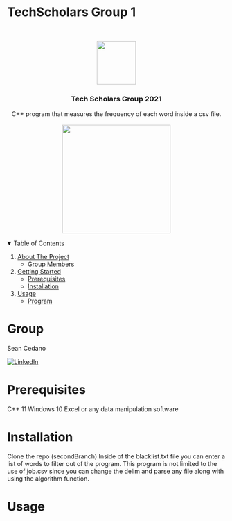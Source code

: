 # TechScholars Group 1






<br />
<p align="center">
  <a href="https://github.com/github_username/repo_name">
    <img src="https://imgur.com/U0A4kOG.png" width="90" height="100" >
  </a>

  <h3 align="center">Tech Scholars Group 2021</h3>

  <p align="center">
    C++ program that measures the frequency of each word inside a csv file. <br><br>
  <img src="https://imgur.com/cdtVPES.png" height="250" >
  
  <!-- TABLE OF CONTENTS -->
<details open="open">
  <summary>Table of Contents</summary>
  <ol>
    <li>
      <a href="#about-the-project">About The Project</a>
      <ul>
        <li><a href="#group">Group Members</a></li>
      </ul>
    </li>
    <li>
      <a href="#getting-started">Getting Started</a>
      <ul>
        <li><a href="#prerequisites">Prerequisites</a></li>
        <li><a href="#installation">Installation</a></li>
      </ul>
    </li>
    <li><a href="#usage">Usage</a>
    <ul>
      <li><a href="#usage">Program</a></li>
    <ul>
      </li>
  </ol>
</details>
</p>

# Group
Sean Cedano

[![LinkedIn][linkedin-shield]][linkedin-url]
# Prerequisites
C++ 11
Windows 10
Excel or any data manipulation software
# Installation
Clone the repo (secondBranch)
Inside of the blacklist.txt file you can enter a list of words to filter out of the program.
This program is not limited to the use of job.csv since you can change the delim and parse any file along with using the algorithm function.

# Usage

<!-- MARKDOWN LINKS & IMAGES -->
<!-- https://www.markdownguide.org/basic-syntax/#reference-style-links -->
[contributors-shield]: https://img.shields.io/github/contributors/othneildrew/Best-README-Template.svg?style=for-the-badge
[contributors-url]: https://github.com/othneildrew/Best-README-Template/graphs/contributors
[forks-shield]: https://img.shields.io/github/forks/othneildrew/Best-README-Template.svg?style=for-the-badge
[forks-url]: https://github.com/othneildrew/Best-README-Template/network/members
[stars-shield]: https://img.shields.io/github/stars/othneildrew/Best-README-Template.svg?style=for-the-badge
[stars-url]: https://github.com/othneildrew/Best-README-Template/stargazers
[issues-shield]: https://img.shields.io/github/issues/othneildrew/Best-README-Template.svg?style=for-the-badge
[issues-url]: https://github.com/othneildrew/Best-README-Template/issues
[license-shield]: https://img.shields.io/github/license/othneildrew/Best-README-Template.svg?style=for-the-badge
[license-url]: https://github.com/othneildrew/Best-README-Template/blob/master/LICENSE.txt
[linkedin-shield]: https://img.shields.io/badge/-LinkedIn-black.svg?style=for-the-badge&logo=linkedin&colorB=555
[linkedin-url]: https://linkedin.com/in/sean-cedano
[product-screenshot]: images/screenshot.png
